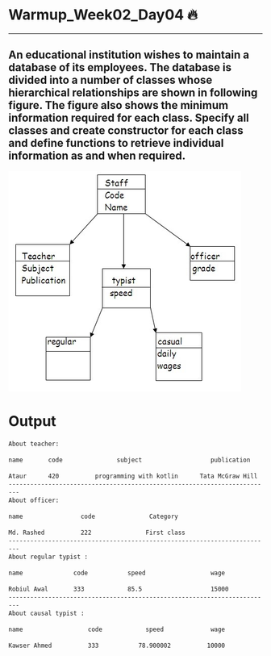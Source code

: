 # Warmup_Week02_Day04 🔥
---
## An educational institution wishes to maintain a database of its employees. The database is divided into a number of classes whose hierarchical relationships are shown in following figure. The figure also shows the minimum information required for each class. Specify all classes and create constructor for each class and define functions to retrieve individual information as and when required.


![](./Class-relationship.jpg)


# Output
```
About teacher:

name       code               subject                   publication

Ataur      420          programming with kotlin      Tata McGraw Hill
-------------------------------------------------------------------------
About officer:

name                code               Category

Md. Rashed          222               First class
-------------------------------------------------------------------------
About regular typist :

name              code           speed                  wage

Robiul Awal       333            85.5                   15000
-------------------------------------------------------------------------
About causal typist :

name                  code            speed             wage

Kawser Ahmed          333           78.900002          10000
```

